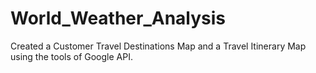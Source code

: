 # World_Weather_Analysis

Created a Customer Travel Destinations Map and a Travel Itinerary Map using the tools of Google API. 
